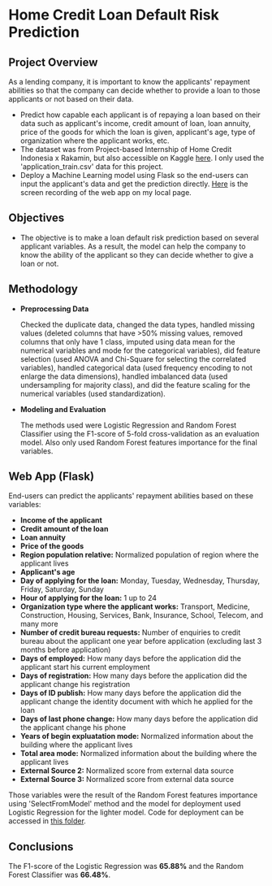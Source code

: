 # Home Credit Loan Default Risk Prediction

## Project Overview
As a lending company, it is important to know the applicants' repayment abilities so that the company can decide whether to provide a loan to those applicants or not based on their data.
- Predict how capable each applicant is of repaying a loan based on their data such as applicant's income, credit amount of loan, loan annuity, price of the goods for which the loan is given, applicant's age, type of organization where the applicant works, etc.
- The dataset was from Project-based Internship of Home Credit Indonesia x Rakamin, but also accessible on Kaggle [here](https://www.kaggle.com/competitions/home-credit-default-risk/data). I only used the 'application_train.csv' data for this project.
- Deploy a Machine Learning model using Flask so the end-users can input the applicant's data and get the prediction directly. [Here](https://drive.google.com/file/d/1Vo85175sClSMj2LmpNUCUzJ61HQv3T03/view?usp=sharing) is the screen recording of the web app on my local page.

## Objectives
* The objective is to make a loan default risk prediction based on several applicant variables. As a result, the model can help the company to know the ability of the applicant so they can decide whether to give a loan or not.

## Methodology  
- **Preprocessing Data**

  Checked the duplicate data, changed the data types, handled missing values (deleted columns that have >50% missing values, removed columns that only have 1 class, imputed using data mean for the numerical variables and mode for the categorical variables), did feature selection (used ANOVA and Chi-Square for selecting the correlated variables), handled categorical data (used frequency encoding to not enlarge the data dimensions), handled imbalanced data (used undersampling for majority class), and did the feature scaling for the numerical variables (used standardization).

- **Modeling and Evaluation**

  The methods used were Logistic Regression and Random Forest Classifier using the F1-score of 5-fold cross-validation as an evaluation model. Also only used Random Forest features importance for the final variables.

## Web App (Flask)
End-users can predict the applicants' repayment abilities based on these variables:
- **Income of the applicant**
- **Credit amount of the loan**
- **Loan annuity**
- **Price of the goods**
- **Region population relative:** Normalized population of region where the applicant lives
- **Applicant's age**
- **Day of applying for the loan:** Monday, Tuesday, Wednesday, Thursday, Friday, Saturday, Sunday
- **Hour of applying for the loan:** 1 up to 24
- **Organization type where the applicant works:** Transport, Medicine, Construction, Housing, Services, Bank, Insurance, School, Telecom, and many more
- **Number of credit bureau requests:** Number of enquiries to credit bureau about the applicant one year before application (excluding last 3 months before application)
- **Days of employed:** How many days before the application did the applicant start his current employment
- **Days of registration:** How many days before the application did the applicant change his registration
- **Days of ID publish:** How many days before the application did the applicant change the identity document with which he applied for the loan
- **Days of last phone change:** How many days before the application did the applicant change his phone
- **Years of begin expluatation mode:** Normalized information about the building where the applicant lives
- **Total area mode:** Normalized information about the building where the applicant lives
- **External Source 2:** Normalized score from external data source
- **External Source 3:** Normalized score from external data source

Those variables were the result of the Random Forest features importance using 'SelectFromModel' method and the model for deployment used Logistic Regression for the lighter model.
Code for deployment can be accessed in [this folder](https://github.com/wandalistathea/loan-default-risk-prediction/tree/main/Deployment).

## Conclusions
The F1-score of the Logistic Regression was **65.88%** and the Random Forest Classifier was **66.48%**.

